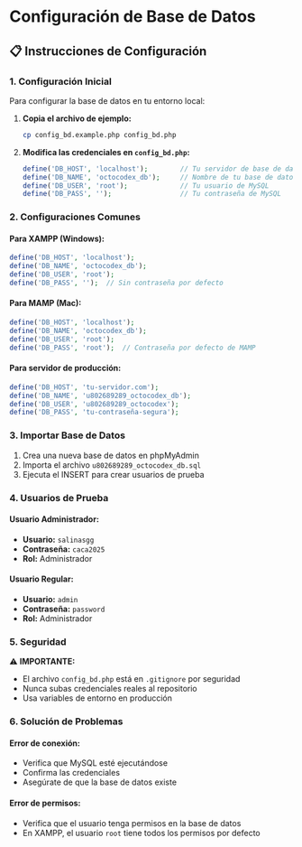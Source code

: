 # Configuración de Base de Datos

## 📋 Instrucciones de Configuración

### 1. Configuración Inicial

Para configurar la base de datos en tu entorno local:

1. **Copia el archivo de ejemplo:**
   ```bash
   cp config_bd.example.php config_bd.php
   ```

2. **Modifica las credenciales en `config_bd.php`:**
   ```php
   define('DB_HOST', 'localhost');        // Tu servidor de base de datos
   define('DB_NAME', 'octocodex_db');     // Nombre de tu base de datos
   define('DB_USER', 'root');             // Tu usuario de MySQL
   define('DB_PASS', '');                 // Tu contraseña de MySQL
   ```

### 2. Configuraciones Comunes

#### Para XAMPP (Windows):
```php
define('DB_HOST', 'localhost');
define('DB_NAME', 'octocodex_db');
define('DB_USER', 'root');
define('DB_PASS', '');  // Sin contraseña por defecto
```

#### Para MAMP (Mac):
```php
define('DB_HOST', 'localhost');
define('DB_NAME', 'octocodex_db');
define('DB_USER', 'root');
define('DB_PASS', 'root');  // Contraseña por defecto de MAMP
```

#### Para servidor de producción:
```php
define('DB_HOST', 'tu-servidor.com');
define('DB_NAME', 'u802689289_octocodex_db');
define('DB_USER', 'u802689289_octocodex');
define('DB_PASS', 'tu-contraseña-segura');
```

### 3. Importar Base de Datos

1. Crea una nueva base de datos en phpMyAdmin
2. Importa el archivo `u802689289_octocodex_db.sql`
3. Ejecuta el INSERT para crear usuarios de prueba

### 4. Usuarios de Prueba

#### Usuario Administrador:
- **Usuario:** `salinasgg`
- **Contraseña:** `caca2025`
- **Rol:** Administrador

#### Usuario Regular:
- **Usuario:** `admin`
- **Contraseña:** `password`
- **Rol:** Administrador

### 5. Seguridad

⚠️ **IMPORTANTE:** 
- El archivo `config_bd.php` está en `.gitignore` por seguridad
- Nunca subas credenciales reales al repositorio
- Usa variables de entorno en producción

### 6. Solución de Problemas

#### Error de conexión:
- Verifica que MySQL esté ejecutándose
- Confirma las credenciales
- Asegúrate de que la base de datos existe

#### Error de permisos:
- Verifica que el usuario tenga permisos en la base de datos
- En XAMPP, el usuario `root` tiene todos los permisos por defecto
